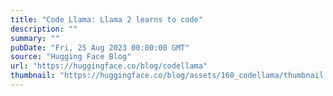 ```yaml
---
title: "Code Llama: Llama 2 learns to code"
description: ""
summary: ""
pubDate: "Fri, 25 Aug 2023 00:00:00 GMT"
source: "Hugging Face Blog"
url: "https://huggingface.co/blog/codellama"
thumbnail: "https://huggingface.co/blog/assets/160_codellama/thumbnail.jpg"
---
```


